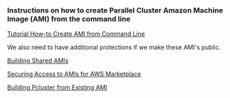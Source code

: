### Instructions on how to create Parallel Cluster Amazon Machine Image (AMI) from the command line

<a href="https://docs.aws.amazon.com/parallelcluster/latest/ug/building-custom-ami-v3.html">Tutorial How-to Create AMI from Command Line</a>


We also need to have additional protections if we make these AMI's public.

<a href="https://docs.aws.amazon.com/AWSEC2/latest/UserGuide/building-shared-amis.html">Building Shared AMIs</a>

<a href="https://aws.amazon.com/blogs/awsmarketplace/securing-access-to-amis-aws-marketplace/">Securing Access to AMIs for AWS Marketplace</a>

<a href="https://aws.amazon.com/blogs/hpc/custom-amis-with-parallelcluster-3/">Building Pcluster from Existing AMI</a>
